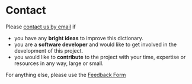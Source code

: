 # Contact

Please [contact us by email](mailto:digitalpalidictionary@gmail.com) if

- you have any **bright ideas** to improve this dictionary.
- you are a **software developer** and would like to get involved in the development of this project.
- you would like to **contribute** to the project with your time, expertise or resources in any way, large or small.

For anything else, please use the [Feedback Form](https://docs.google.com/forms/d/e/1FAIpQLSf9boBe7k5tCwq7LdWgBHHGIPVc4ROO5yjVDo1X5LDAxkmGWQ/viewform)